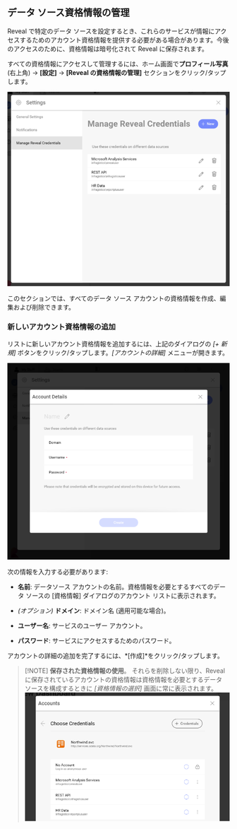 ## データ ソース資格情報の管理

Reveal で特定のデータ ソースを設定するとき、これらのサービスが情報にアクセスするためのアカウント資格情報を提供する必要がある場合があります。今後のアクセスのために、資格情報は暗号化されて Reveal に保存されます。

すべての資格情報にアクセスして管理するには、ホーム画面で**プロフィール写真** (右上角) -> **[設定]** -> **[Reveal の資格情報の管理]** セクションをクリック/タップします。

![Manage Reveal Credentials menu](images/manage-reveal-credentials.png)

このセクションでは、すべてのデータ ソース アカウントの資格情報を作成、編集および削除できます。

### 新しいアカウント資格情報の追加

リストに新しいアカウント資格情報を追加するには、上記のダイアログの *[+ 新規]* ボタンをクリック/タップします。*[アカウントの詳細]* メニューが開きます。

![Add New Account Credentials dialog](images/add-new-account-credentials.png)

次の情報を入力する必要があります:

  - **名前**: データソース アカウントの名前。資格情報を必要とするすべてのデータ ソースの [資格情報] ダイアログのアカウント リストに表示されます。

  - *(オプション)* **ドメイン**: ドメイン名 (適用可能な場合)。

  - **ユーザー名**: サービスのユーザー アカウント。

  - **パスワード**: サービスにアクセスするためのパスワード。

アカウントの詳細の追加を完了するには、*[作成]*をクリック/タップします。

>[!NOTE] **保存された資格情報の使用**。
>それらを削除しない限り、Reveal に保存されているアカウントの資格情報は資格情報を必要とするデータ ソースを構成するときに *[資格情報の選択]* 画面に常に表示されます。
>![データ ソースの資格情報を選択ダイアログ](images/ChooseCredentialsDataSource_All.png)
